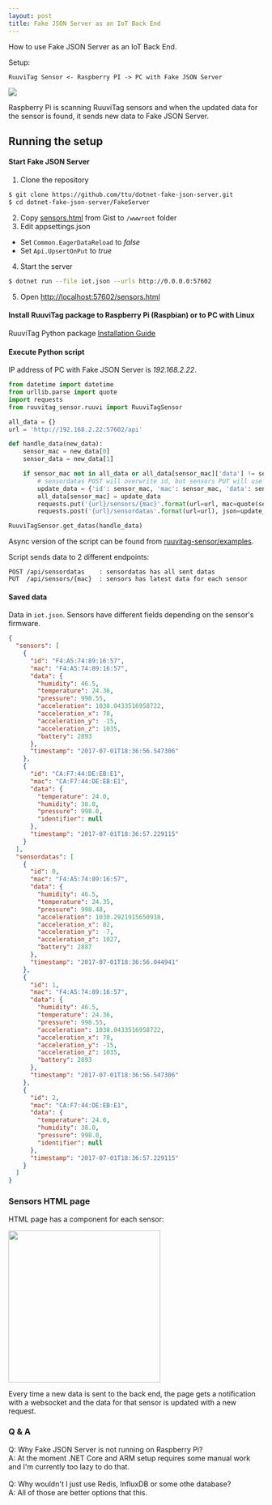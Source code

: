 ```yaml
---
layout: post
title: Fake JSON Server as an IoT Back End
---
```


How to use Fake JSON Server as an IoT Back End.

Setup:
```
RuuviTag Sensor <- Raspberry PI -> PC with Fake JSON Server
```

<img src="https://lh3.googleusercontent.com/6aHT-7EnYG1-tfOvH2Gavoq0YZTjotfOzO76fuWBv1uEbRVQvHqQqmtpk-My-iqTCRoCKv_KoqXCt_ptijqZ_NYpTiGf34ubJOAwhFu-9DDFlIFa9jZcGeH2pviRK0wsNaP3C_E_3raG1xeQQjlCgP4SJRRs1z2ssBgaLJEjJkpxsMMzgqQFmwayAYwJjhwiWNjxZsJhjaTHrIdq7n-RSxI-5q5XwHL4onK55WvaO7xz-06pAiHWn6X6dpWa-SrwTLRzEwFFaTJVu9QITD7KuoDWngoCCNd4wPFO1xOAviNeCO2iWFUEOu-nXc4I9uIZt0JzFMgjEPSN7QA84qWi3Z6_juMUzPn2EPwu4yEr07__3ffCRVRxSukQJIxnugFGifgOYiQDrxhLIsoZIMFMe-Dn44FK3u7UZLLtftYv9-KO62AF0KpW4YsOyMvWz9n06PaCLp13LPkqkdnghq0NgfXd9xVmoNPFXc1B8um7XVZHEyQ4ZoI3DKcLJYTWuhTfAI2aj56L9t8ToVagukOSZkTRHNerEwuWmOOaZuzrgEC7uyUtYOSZISc0c619bFiJRAKD9tUxmGT7O7bhLfGlYMDEGqXmglvpilYKJEdTAy82V2lhgKdUHkWzOIXlW43DmM7KjQg-gDBhpfSp3-nj9Hn--mQknjvVjuR9C_boTfs=w1218-h685-no" />

Raspberry Pi is scanning RuuviTag sensors and when the updated data for the sensor is found, it sends new data to Fake JSON Server.

## Running the setup

#### Start Fake JSON Server


1. Clone the repository
```sh
$ git clone https://github.com/ttu/dotnet-fake-json-server.git
$ cd dotnet-fake-json-server/FakeServer
```
2. Copy [sensors.html](https://gist.github.com/ttu/427d817742ccea339d7c9cd8833a87ce) from Gist to `/wwwroot` folder
3. Edit appsettings.json
  * Set `Common.EagerDataReload` to _false_
  * Set `Api.UpsertOnPut` to _true_
4. Start the server
```sh
$ dotnet run --file iot.json --urls http://0.0.0.0:57602
```
5. Open [http://localhost:57602/sensors.html](http://localhost:57602/sensors.html)

#### Install RuuviTag package to Raspberry Pi (Raspbian) or to PC with Linux

RuuviTag Python package [Installation Guide](https://github.com/ttu/ruuvitag-sensor#installation)

#### Execute Python script

IP address of PC with Fake JSON Server is _192.168.2.22_.

```python
from datetime import datetime
from urllib.parse import quote
import requests
from ruuvitag_sensor.ruuvi import RuuviTagSensor

all_data = {}
url = 'http://192.168.2.22:57602/api'

def handle_data(new_data):
    sensor_mac = new_data[0]
    sensor_data = new_data[1]

    if sensor_mac not in all_data or all_data[sensor_mac]['data'] != sensor_data:
        # sensordatas POST will overwrite id, but sensors PUT will use it
        update_data = {'id': sensor_mac, 'mac': sensor_mac, 'data': sensor_data, 'timestamp': datetime.now().isoformat()}
        all_data[sensor_mac] = update_data
        requests.put('{url}/sensors/{mac}'.format(url=url, mac=quote(sensor_mac)), json=update_data)
        requests.post('{url}/sensordatas'.format(url=url), json=update_data)

RuuviTagSensor.get_datas(handle_data)
```

Async version of the script can be found from [ruuvitag-sensor/examples](https://github.com/ttu/ruuvitag-sensor/blob/master/examples/send_updated_async.py). 

Script sends data to 2 different endpoints:

```
POST /api/sensordatas    : sensordatas has all sent datas
PUT  /api/sensors/{mac}  : sensors has latest data for each sensor
```

#### Saved data

Data in `iot.json`. Sensors have different fields depending on the sensor's firmware.

```json
{
  "sensors": [
    {
      "id": "F4:A5:74:89:16:57",
      "mac": "F4:A5:74:89:16:57",
      "data": {
        "humidity": 46.5,
        "temperature": 24.36,
        "pressure": 998.55,
        "acceleration": 1038.0433516958722,
        "acceleration_x": 78,
        "acceleration_y": -15,
        "acceleration_z": 1035,
        "battery": 2893
      },
      "timestamp": "2017-07-01T18:36:56.547306"
    },
    {
      "id": "CA:F7:44:DE:EB:E1",
      "mac": "CA:F7:44:DE:EB:E1",
      "data": {
        "temperature": 24.0,
        "humidity": 38.0,
        "pressure": 998.0,
        "identifier": null
      },
      "timestamp": "2017-07-01T18:36:57.229115"
    }
  ],
  "sensordatas": [
    {
      "id": 0,
      "mac": "F4:A5:74:89:16:57",
      "data": {
        "humidity": 46.5,
        "temperature": 24.35,
        "pressure": 998.48,
        "acceleration": 1030.2921915650918,
        "acceleration_x": 82,
        "acceleration_y": -7,
        "acceleration_z": 1027,
        "battery": 2887
      },
      "timestamp": "2017-07-01T18:36:56.044941"
    },
    {
      "id": 1,
      "mac": "F4:A5:74:89:16:57",
      "data": {
        "humidity": 46.5,
        "temperature": 24.36,
        "pressure": 998.55,
        "acceleration": 1038.0433516958722,
        "acceleration_x": 78,
        "acceleration_y": -15,
        "acceleration_z": 1035,
        "battery": 2893
      },
      "timestamp": "2017-07-01T18:36:56.547306"
    },
    {
      "id": 2,
      "mac": "CA:F7:44:DE:EB:E1",
      "data": {
        "temperature": 24.0,
        "humidity": 38.0,
        "pressure": 998.0,
        "identifier": null
      },
      "timestamp": "2017-07-01T18:36:57.229115"
    }
  ]
}
```

### Sensors HTML page

HTML page has a component for each sensor:

<img src="https://lh3.googleusercontent.com/YyiVGcxikooLsrOA7gAjVrzD7T5TJh9aF-obmPDHixPsxd9fqxxlSWm_TiBWBGprPjYyTfBOU9rjHMOIhswNOcDLhmqTcgUoT-2gslTWm7ZeBqb53Ioxc59eH00WitHnPEPr6IqeDlAo0sH1oIYwu_eojvvmAMrLxx43sqaDKjxs4CzMfUiFvEv6TtUG3l9GkgtfhmxkF0V2omhO3healOVrNcMqvcklkZeWPrCVWZHrJ3I4TmDvLNDL9kWuyVW4HbhDgwnomwLfh3KrBjE4hoT_lWS1sqmYBvv0pWy552FujiaTEqAYco1Nnlu-NulENb9kM40iGkcTFj8jJvCjAXi2D52voeyOvgsRHSZE4NPExbfpoKXvlckyu_5Kd1-aEBX3nID7Wbb5-T8uaj2GWmoytdsqtCEq_sTLQYWnNveOdnEHqBAqQUaBTwfw81skSbgkbzFrG7Onpb68SyUWsdTu4pfJPYknASrsoR-9-zB0JrHGzDn0kUsoCazZk0xwqO8oVptGXN2R2MPpaSaVkLdf7oVgMW31BHXurSetTLuKIsYWmEzLML07O6R2tw3FQhuTu8OzJTOErG4q2_lgFa8A_ntDTFBpg7NhPYfBUSNlLMs6wFjuDBG-8J9OszWQyePAVdw0_Khn1gk6UK77-6axORtIm0KhtpHuAw50ELU=w498-h519-no" width="300px" />

Every time a new data is sent to the back end, the page gets a notification with a websocket and the data for that sensor is updated with a new request.

### Q & A

Q: Why Fake JSON Server is not running on Raspberry Pi?<br/>
A: At the moment .NET Core and ARM setup requires some manual work and I'm currently too lazy to do that.
<br/><br/>
Q: Why wouldn't I just use Redis, InfluxDB or some othe database?<br/>
A: All of those are better options that this.